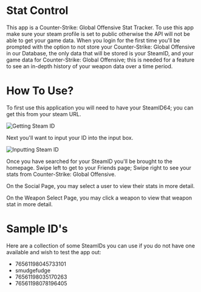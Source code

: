 # Stat Control
This app is a Counter-Strike: Global Offensive Stat Tracker. To use this app make sure your steam profile is set to public otherwise the API will not be able to get your game data. When you login for the first time you'll be prompted with the option to not store your Counter-Strike: Global Offensive in our Database, the only data that will be stored is your SteamID, and your game data for Counter-Strike: Global Offensive; this is needed for a feature to see an in-depth history of your weapon data over a time period.

# How To Use?
To first use this application you will need to have your SteamID64; you can get this from your steam URL.

![Getting Steam ID](https://uc843d4006993cdfba1b6962beb1.previews.dropboxusercontent.com/p/thumb/ABfYvCjKkihjfJslob--xSTtzB7B84MgzGzmqnlGHB1eLJKqk_sF1FpaDT8KLxS8HvmJcA9UXDoFNnckEEHssPtxba0uALEs4SutOJbgLV0UAHR54zaBtWdcS1L85Y_E74kZvY51NRMaCnBGPddlwOV3rtgym8zNf8c0pLXwmIwdbkscv0WlsqsTSBIftbWsDjXKFiJxSCyed_bcH9byYUUaAY8Z2ytGv7On0KwmsEprAFCw4iv_eWAHIfUs11C3PEjoBHsWVd-ugx1McS3Koe0hi1b7qxGd-IzgDY2Sahi2FV2kw3DVror3JSIuKNuDKBI5LEDryXslEoIrcrmozE-H8TKXxWnEU2R6YEb50OCFSXk0jJ8SFygMIyCyMzemdoQ/p.png)

Next you'll want to input your ID into the input box.

![Inputting Steam ID](https://uc40081e1f28fbd3de3d453e2d6e.previews.dropboxusercontent.com/p/thumb/ABdo-YRbHJ9c8BVzbf5u_wDNAWMDGPa01dRRcmmmYvDgRQwOxbMyDH1bOOyCiUvjP9ogynTjOC_aNUr_ELMVrIXDHMqHmwDq7sc7HV36MgcM0xRnASofcbGLI8XZA1JVi5vO7Aqc5QfD76zgFJOH3vUZmp12DfyUKV9QqTqI3oUoQN_VV-nSOV0EfxaFAfMtZNebxbgkbxTQ6YTE7wwF7Vgn8220Ne1yNVgIdaRaawyU8PzykU7XqTr4-FP7xyDegSC4itlUSO-0URhj1qfSFyK-rXpiAKszFBZfCptpb5sQOdnh_tKzWRxA6Ac5GlRpJT4Xcag1b6RVR6N3wnz2Lsov2VMOFxsz_NQL5vyO5yT2-o5D7CQNhUPki5grHulE_-5V4o7VHrGwNvSiaRtNxNWh/p.png?size=2048x1536&size_mode=3)


Once you have searched for your SteamID you'll be brought to the homepage. Swipe left to get to your Friends page; Swipe right to see your stats from Counter-Strike: Global Offensive.

On the Social Page, you may select a user to view their stats in more detail.

On the Weapon Select Page, you may click a weapon to view that weapon stat in more detail.


# Sample ID's
Here are a collection of some SteamIDs you can use if you do not have one available and wish to test the app out:

- 76561198045733101
- smudgefudge
- 76561198035170263
- 76561198078196405

